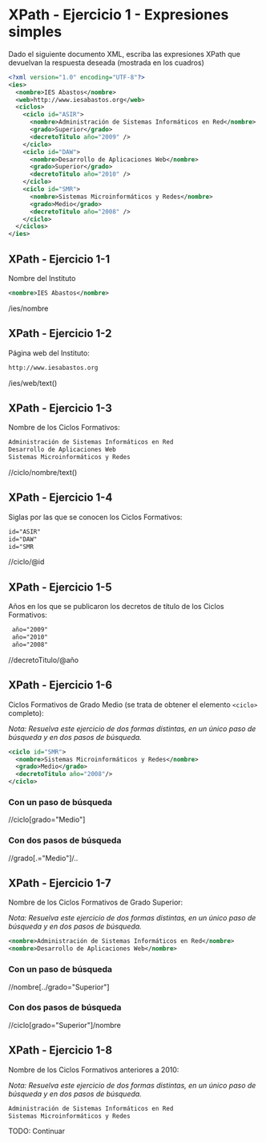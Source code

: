 # XPath - Ejercicio 1 - Expresiones simples

Dado el siguiente documento XML, escriba las expresiones XPath que devuelvan la respuesta deseada (mostrada en los cuadros)

```xml
<?xml version="1.0" encoding="UTF-8"?>
<ies>
  <nombre>IES Abastos</nombre>
  <web>http://www.iesabastos.org</web>
  <ciclos>
    <ciclo id="ASIR">
      <nombre>Administración de Sistemas Informáticos en Red</nombre>
      <grado>Superior</grado>
      <decretoTitulo año="2009" />
    </ciclo>
    <ciclo id="DAW">
      <nombre>Desarrollo de Aplicaciones Web</nombre>
      <grado>Superior</grado>
      <decretoTitulo año="2010" />
    </ciclo>
    <ciclo id="SMR">
      <nombre>Sistemas Microinformáticos y Redes</nombre>
      <grado>Medio</grado>
      <decretoTitulo año="2008" />
    </ciclo>
  </ciclos>
</ies>
```

## XPath - Ejercicio 1-1

Nombre del Instituto

```xml
<nombre>IES Abastos</nombre>
```

/ies/nombre

## XPath - Ejercicio 1-2

Página web del Instituto:

```xml
http://www.iesabastos.org
```

/ies/web/text()

## XPath - Ejercicio 1-3

Nombre de los Ciclos Formativos:

```xml
Administración de Sistemas Informáticos en Red
Desarrollo de Aplicaciones Web
Sistemas Microinformáticos y Redes
```

//ciclo/nombre/text()

## XPath - Ejercicio 1-4

Siglas por las que se conocen los Ciclos Formativos:

```xml
id="ASIR"
id="DAW"
id="SMR
```

//ciclo/@id

## XPath - Ejercicio 1-5

Años en los que se publicaron los decretos de título de los Ciclos Formativos:

```xml
 año="2009"
 año="2010"
 año="2008"
```

//decretoTitulo/@año

## XPath - Ejercicio 1-6

Ciclos Formativos de Grado Medio (se trata de obtener el elemento `<ciclo>` completo):

_Nota: Resuelva este ejercicio de dos formas distintas, en un único paso de búsqueda y en dos pasos de búsqueda._

```xml
<ciclo id="SMR">
  <nombre>Sistemas Microinformáticos y Redes</nombre>
  <grado>Medio</grado>
  <decretoTitulo año="2008"/>
</ciclo>
```

### Con un paso de búsqueda

//ciclo[grado="Medio"]

### Con dos pasos de búsqueda

//grado[.="Medio"]/..

## XPath - Ejercicio 1-7

Nombre de los Ciclos Formativos de Grado Superior:

_Nota: Resuelva este ejercicio de dos formas distintas, en un único paso de búsqueda y en dos pasos de búsqueda._

```xml
<nombre>Administración de Sistemas Informáticos en Red</nombre>
<nombre>Desarrollo de Aplicaciones Web</nombre>
```

### Con un paso de búsqueda

//nombre[../grado="Superior"]

### Con dos pasos de búsqueda

//ciclo[grado="Superior"]/nombre

## XPath - Ejercicio 1-8

Nombre de los Ciclos Formativos anteriores a 2010:

_Nota: Resuelva este ejercicio de dos formas distintas, en un único paso de búsqueda y en dos pasos de búsqueda._

```xml
Administración de Sistemas Informáticos en Red
Sistemas Microinformáticos y Redes
```
TODO: Continuar